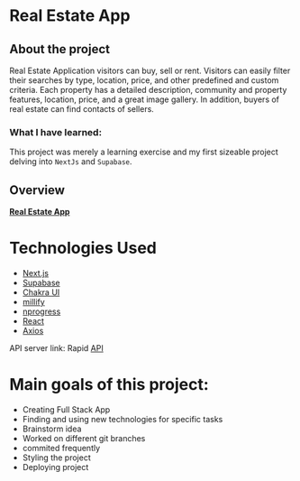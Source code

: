 # **Real Estate App**
## About the project
Real Estate Application visitors can buy, sell or rent. Visitors can easily filter their searches by type, location, price, and other predefined and custom criteria. Each property has a detailed description, community and property features, location, price, and a great image gallery. In addition, buyers of real estate can find contacts of sellers. 

### What  I have learned:
This project was merely a learning exercise and my first sizeable project delving into `NextJs` and `Supabase`.
## Overview
 **[Real Estate App](https://real-estate-app-eosin.vercel.app/)**

 # Technologies Used
 - [Next.js](https://nextjs.org/)
 - [Supabase](https://supabase.com/)
 - [Chakra UI](https://chakra-ui.com/) 
 - [millify](https://www.npmjs.com/package/millify)
 - [nprogress](https://www.npmjs.com/package/nprogress)
 - [React](https://reactjs.org/)
 - [Axios](https://axios-http.com/)

 API server link: Rapid [API](https://rapidapi.com/hub)

 # Main goals of this project:
 - Creating Full Stack App
 - Finding and using new technologies for specific tasks
 - Brainstorm idea
- Worked on different git branches
- commited frequently 
- Styling the project
- Deploying project





